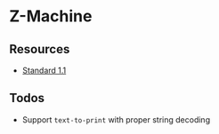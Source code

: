 # Z-Machine

## Resources

- [Standard 1.1](https://www.inform-fiction.org/zmachine/standards/z1point1/index.html)

## Todos

- Support `text-to-print` with proper string decoding
